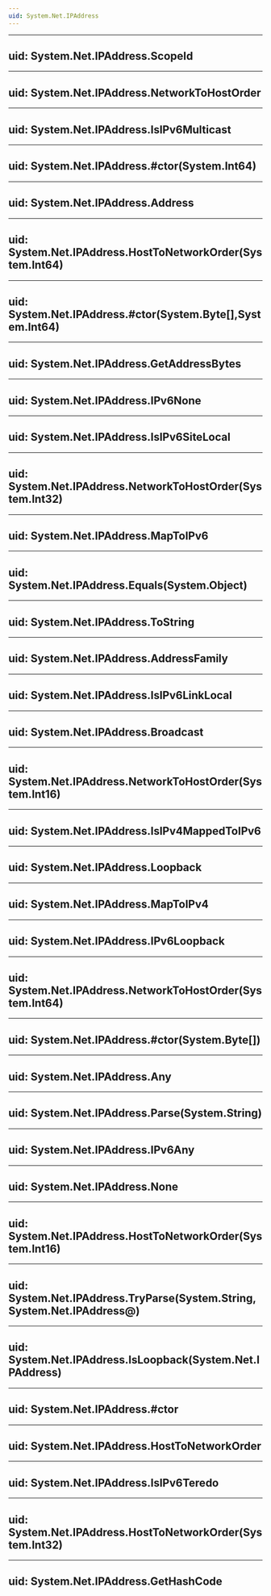 ```yaml
---
uid: System.Net.IPAddress
---
```


---
uid: System.Net.IPAddress.ScopeId
---

---
uid: System.Net.IPAddress.NetworkToHostOrder
---

---
uid: System.Net.IPAddress.IsIPv6Multicast
---

---
uid: System.Net.IPAddress.#ctor(System.Int64)
---

---
uid: System.Net.IPAddress.Address
---

---
uid: System.Net.IPAddress.HostToNetworkOrder(System.Int64)
---

---
uid: System.Net.IPAddress.#ctor(System.Byte[],System.Int64)
---

---
uid: System.Net.IPAddress.GetAddressBytes
---

---
uid: System.Net.IPAddress.IPv6None
---

---
uid: System.Net.IPAddress.IsIPv6SiteLocal
---

---
uid: System.Net.IPAddress.NetworkToHostOrder(System.Int32)
---

---
uid: System.Net.IPAddress.MapToIPv6
---

---
uid: System.Net.IPAddress.Equals(System.Object)
---

---
uid: System.Net.IPAddress.ToString
---

---
uid: System.Net.IPAddress.AddressFamily
---

---
uid: System.Net.IPAddress.IsIPv6LinkLocal
---

---
uid: System.Net.IPAddress.Broadcast
---

---
uid: System.Net.IPAddress.NetworkToHostOrder(System.Int16)
---

---
uid: System.Net.IPAddress.IsIPv4MappedToIPv6
---

---
uid: System.Net.IPAddress.Loopback
---

---
uid: System.Net.IPAddress.MapToIPv4
---

---
uid: System.Net.IPAddress.IPv6Loopback
---

---
uid: System.Net.IPAddress.NetworkToHostOrder(System.Int64)
---

---
uid: System.Net.IPAddress.#ctor(System.Byte[])
---

---
uid: System.Net.IPAddress.Any
---

---
uid: System.Net.IPAddress.Parse(System.String)
---

---
uid: System.Net.IPAddress.IPv6Any
---

---
uid: System.Net.IPAddress.None
---

---
uid: System.Net.IPAddress.HostToNetworkOrder(System.Int16)
---

---
uid: System.Net.IPAddress.TryParse(System.String,System.Net.IPAddress@)
---

---
uid: System.Net.IPAddress.IsLoopback(System.Net.IPAddress)
---

---
uid: System.Net.IPAddress.#ctor
---

---
uid: System.Net.IPAddress.HostToNetworkOrder
---

---
uid: System.Net.IPAddress.IsIPv6Teredo
---

---
uid: System.Net.IPAddress.HostToNetworkOrder(System.Int32)
---

---
uid: System.Net.IPAddress.GetHashCode
---

